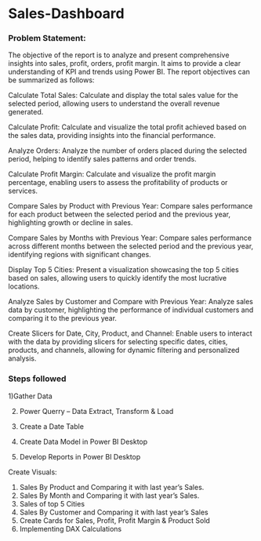 # Sales-Dashboard


### Problem Statement:

The objective of the report is to analyze and present comprehensive insights into sales, profit, orders, profit margin. It aims to provide a clear understanding of KPI and trends using Power BI. The report objectives can be summarized as follows:

Calculate Total Sales: Calculate and display the total sales value for the selected period, allowing users to understand the overall revenue generated.

Calculate Profit: Calculate and visualize the total profit achieved based on the sales data, providing insights into the financial performance.

Analyze Orders: Analyze the number of orders placed during the selected period, helping to identify sales patterns and order trends.

Calculate Profit Margin: Calculate and visualize the profit margin percentage, enabling users to assess the profitability of products or services.

Compare Sales by Product with Previous Year: Compare sales performance for each product between the selected period and the previous year, highlighting growth or decline in sales.

Compare Sales by Months with Previous Year: Compare sales performance across different months between the selected period and the previous year, identifying regions with significant changes.

Display Top 5 Cities: Present a visualization showcasing the top 5 cities based on sales, allowing users to quickly identify the most lucrative locations.

Analyze Sales by Customer and Compare with Previous Year: Analyze sales data by customer, highlighting the performance of individual customers and comparing it to the previous year.

Create Slicers for Date, City, Product, and Channel: Enable users to interact with the data by providing slicers for selecting specific dates, cities, products, and channels, allowing for dynamic filtering and personalized analysis.

### Steps followed

 1)Gather Data

2) Power Querry – Data Extract, Transform & Load

3) Create a Date Table

4) Create Data Model in Power BI Desktop

5) Develop Reports in Power BI Desktop

Create Visuals:
1) Sales By Product and Comparing it with last year’s Sales.
2) Sales By Month and Comparing it with last year’s Sales.
3) Sales of top 5 Cities
4) Sales By Customer and Comparing it with last year’s Sales
5) Create Cards for Sales, Profit, Profit Margin & Product Sold
6) Implementing DAX Calculations



